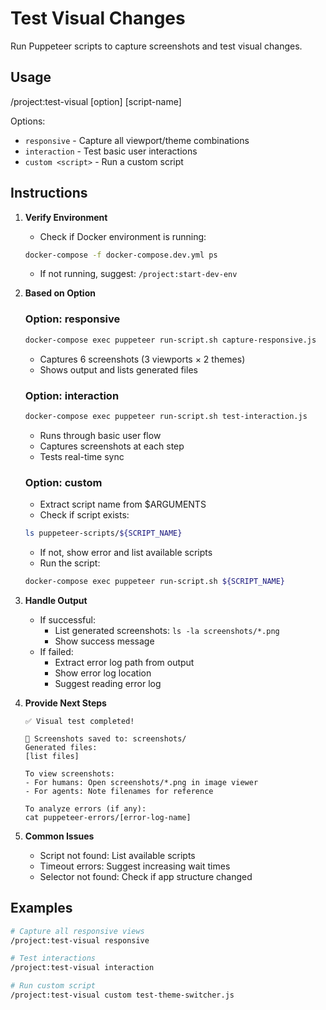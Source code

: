 # Test Visual Changes

Run Puppeteer scripts to capture screenshots and test visual changes.

## Usage
/project:test-visual [option] [script-name]

Options:
- `responsive` - Capture all viewport/theme combinations
- `interaction` - Test basic user interactions
- `custom <script>` - Run a custom script

## Instructions

1. **Verify Environment**
   - Check if Docker environment is running:
   ```bash
   docker-compose -f docker-compose.dev.yml ps
   ```
   - If not running, suggest: `/project:start-dev-env`

2. **Based on Option**

   ### Option: responsive
   ```bash
   docker-compose exec puppeteer run-script.sh capture-responsive.js
   ```
   - Captures 6 screenshots (3 viewports × 2 themes)
   - Shows output and lists generated files

   ### Option: interaction  
   ```bash
   docker-compose exec puppeteer run-script.sh test-interaction.js
   ```
   - Runs through basic user flow
   - Captures screenshots at each step
   - Tests real-time sync

   ### Option: custom
   - Extract script name from $ARGUMENTS
   - Check if script exists:
   ```bash
   ls puppeteer-scripts/${SCRIPT_NAME}
   ```
   - If not, show error and list available scripts
   - Run the script:
   ```bash
   docker-compose exec puppeteer run-script.sh ${SCRIPT_NAME}
   ```

3. **Handle Output**
   - If successful:
     - List generated screenshots: `ls -la screenshots/*.png`
     - Show success message
   - If failed:
     - Extract error log path from output
     - Show error log location
     - Suggest reading error log

4. **Provide Next Steps**
   ```
   ✅ Visual test completed!
   
   📸 Screenshots saved to: screenshots/
   Generated files:
   [list files]
   
   To view screenshots:
   - For humans: Open screenshots/*.png in image viewer
   - For agents: Note filenames for reference
   
   To analyze errors (if any):
   cat puppeteer-errors/[error-log-name]
   ```

5. **Common Issues**
   - Script not found: List available scripts
   - Timeout errors: Suggest increasing wait times
   - Selector not found: Check if app structure changed

## Examples

```bash
# Capture all responsive views
/project:test-visual responsive

# Test interactions
/project:test-visual interaction

# Run custom script
/project:test-visual custom test-theme-switcher.js
```